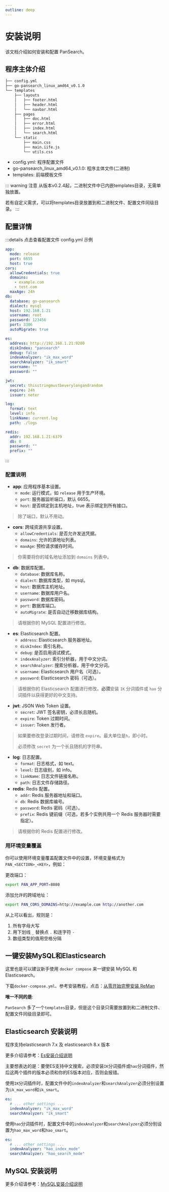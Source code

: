 ```yaml
---
outline: deep
---
```


# 安装说明

该文档介绍如何安装和配置 PanSearch。

## 程序主体介绍

```txt
├── config.yml
├── go-pansearch_linux_amd64_v0.1.0
└── templates
    ├── layouts
    │   ├── footer.html
    │   ├── header.html
    │   └── navbar.html
    ├── pages
    │   ├── doc.html
    │   ├── error.html
    │   ├── index.html
    │   └── search.html
    └── static
        ├── main.css
        ├── main.iife.js
        └── utils.css
```

- config.yml: 程序配置文件
- go-pansearch_linux_amd64_v0.1.0: 程序主体文件(二进制)
- templates: 前端模板文件

::: warning 注意
从版本v0.2.4起，二进制文件中已内嵌templates目录，无需单独放置。

若有自定义需求，可以将templates目录放置到和二进制文件、配置文件同级目录。
:::

## 配置详情

:::details 点击查看配置文件 config.yml 示例

```yml
app:
  mode: release
  port: 6655
  host: true
cors:
  allowCredentials: true
  domains:
    - example.com
    - test.com
  maxAge: 24h
db:
  database: go-pansearch
  dialect: mysql
  host: 192.168.1.21
  username: root
  password: 123456
  port: 3306
  autoMigrate: true

es:
  address: http://192.168.1.21:9200
  diskIndex: "pansearch"
  debug: false
  indexAnalyzer: "ik_max_word"
  searchAnalyzer: "ik_smart"
  username: ""
  password: ""

jwt:
  secret: thisstringmustbeverylongandrandom
  expire: 24h
  issuer: neter

log:
  format: text
  level: info
  linkName: current.log
  path: ./logs

redis:
  addr: 192.168.1.21:6379
  db: 0
  password: ""
  prefix: ""

```

:::

### 配置说明

- **app**: 应用程序基本设置。
  - `mode`: 运行模式，如 `release` 用于生产环境。
  - `port`: 服务器监听端口，默认 6655。
  - `host`: 是否绑定到主机地址，true 表示绑定到所有接口。

> 除了端口，默认不用动。

- **cors**: 跨域资源共享设置。
  - `allowCredentials`: 是否允许发送凭据。
  - `domains`: 允许的源地址列表。
  - `maxAge`: 预检请求缓存时间。

> 你需要将你的域名地址添加到 `domains` 列表中。

- **db**: 数据库配置。
  - `database`: 数据库名称。
  - `dialect`: 数据库类型，如 mysql。
  - `host`: 数据库主机地址。
  - `username`: 数据库用户名。
  - `password`: 数据库密码。
  - `port`: 数据库端口。
  - `autoMigrate`: 是否自动迁移数据库结构。

> 请根据你的 MySQL 配置进行修改。

- **es**: Elasticsearch 配置。
  - `address`: Elasticsearch 服务器地址。
  - `diskIndex`: 索引名称。
  - `debug`: 是否启用调试模式。
  - `indexAnalyzer`: 索引分析器，用于中文分词。
  - `searchAnalyzer`: 搜索分析器，用于中文分词。
  - `username`: Elasticsearch 用户名（可选）。
  - `password`: Elasticsearch 密码（可选）。

> 请根据你的 Elasticsearch 配置进行修改。**必须**安装 `IK` 分词插件或 `hao` 分词插件以获得更好的中文支持。

- **jwt**: JSON Web Token 设置。
  - `secret`: JWT 签名密钥，必须长且随机。
  - `expire`: Token 过期时间。
  - `issuer`: Token 发行者。

> 如果要修改登录过期时间，请修改 `expire`。最大单位是`h`，即小时。
>
> 必须修改 `secret` 为一个长且随机的字符串。

- **log**: 日志配置。
  - `format`: 日志格式，如 text。
  - `level`: 日志级别，如 info。
  - `linkName`: 日志文件链接名称。
  - `path`: 日志文件存储路径。
- **redis**: Redis 配置。
  - `addr`: Redis 服务器地址和端口。
  - `db`: Redis 数据库编号。
  - `password`: Redis 密码（可选）。
  - `prefix`: Redis 键前缀（可选，若多个实例共用一个 Redis 服务器时需要指定）。

> 请根据你的 Redis 配置进行修改。

### 用环境变量覆盖

你可以使用环境变量覆盖配置文件中的设置，环境变量格式为 `PAN_<SECTION>_<KEY>`，例如：

更改端口：

```bash
export PAN_APP_PORT=8080
```

添加允许的跨域地址：

```bash
export PAN_CORS_DOMAINS=http://example.com http://another.com
```

从上可以看出，规则是：

1. 所有字母大写
2. 用下划线 `_` 替换点 `.` 和连字符 `-`
3. 数组类型的值用空格分隔

## 一键安装MySQL和Elasticsearch

这里也是可以建议新手使用 `docker compose` 来一键安装 MySQL 和 Elasticsearch。

下载`docker-compose.yml`、参考安装教程，点击：[从零开始完整安装 ReMan](/reman/complete-install.md)

**唯一不同的是**:

`PanSearch` 多了一个`templates`目录，但是这个目录只需要放置到和二进制文件、配置文件同级目录即可。

## Elasticsearch 安装说明

程序支持elasticsearch 7.x 及 elasticsearch 8.x 版本

更多介绍请参考：[Es安装介绍说明](./elasticsearch.md)

主要想表达的是：要使ES支持中文搜索，必须安装`IK`分词插件或`hao`分词插件，然后这两个插件的版本必须和你的ES版本对应，否则会报错。

使用`IK`分词插件时，配置文件中的`indexAnalyzer`和`searchAnalyzer`必须分别设置为`ik_max_word`和`ik_smart`。

```yml
es:
  # ... other settings ...
  indexAnalyzer: "ik_max_word"
  searchAnalyzer: "ik_smart"
```

使用`hao`分词插件时，配置文件中的`indexAnalyzer`和`searchAnalyzer`必须分别设置为`hao_max_word`和`hao_smart`。

```yml
es:
  # ... other settings ...
  indexAnalyzer: "hao_index_mode"
  searchAnalyzer: "hao_search_mode"
```

## MySQL 安装说明

更多介绍请参考：[MySQL安装介绍说明](./mysql.md)
